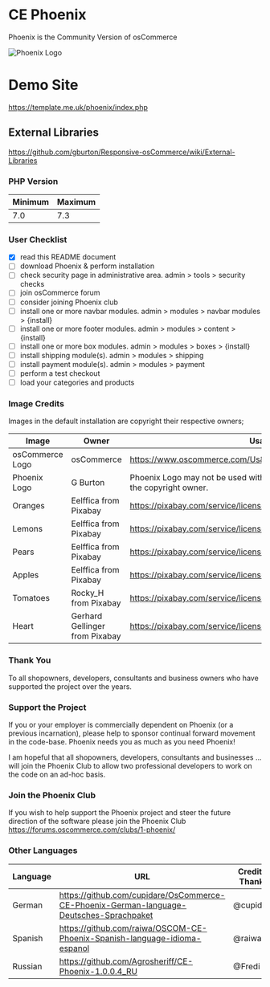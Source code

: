 # CE Phoenix

Phoenix is the Community Version of osCommerce

![Phoenix Logo](https://raw.githubusercontent.com/gburton/Responsive-osCommerce/master/.github/ce-phoenix.png)

# Demo Site

https://template.me.uk/phoenix/index.php

## External Libraries

https://github.com/gburton/Responsive-osCommerce/wiki/External-Libraries

### PHP Version

Minimum | Maximum
------------ | -------------
7.0 | 7.3

### User Checklist

- [x] read this README document
- [ ] download Phoenix & perform installation
- [ ] check security page in administrative area.  admin > tools > security checks
- [ ] join osCommerce forum
- [ ] consider joining Phoenix club
- [ ] install one or more navbar modules.  admin > modules > navbar modules > {install}
- [ ] install one or more footer modules.  admin > modules > content > {install}
- [ ] install one or more box modules.  admin > modules > boxes > {install}
- [ ] install shipping module(s).  admin > modules > shipping
- [ ] install payment module(s).  admin > modules > payment
- [ ] perform a test checkout
- [ ] load your categories and products

### Image Credits

Images in the default installation are copyright their respective owners;

Image | Owner | Usage
------------ | ------------- | -------------
osCommerce Logo | osCommerce | https://www.oscommerce.com/Us&Legal#legalTabContentTrademark
Phoenix Logo | G Burton | Phoenix Logo may not be used without prior written permission from the copyright owner.
Oranges | Eelffica from Pixabay | https://pixabay.com/service/license/
Lemons | Eelffica from Pixabay | https://pixabay.com/service/license/
Pears | Eelffica from Pixabay | https://pixabay.com/service/license/
Apples | Eelffica from Pixabay | https://pixabay.com/service/license/
Tomatoes | Rocky_H from Pixabay | https://pixabay.com/service/license/
Heart | Gerhard Gellinger from Pixabay | https://pixabay.com/service/license/

### Thank You

To all shopowners, developers, consultants and business owners who have supported the project over the years.

### Support the Project

If you or your employer is commercially dependent on Phoenix (or a previous incarnation), please help to sponsor continual forward movement in the code-base. Phoenix needs you as much as you need Phoenix!

I am hopeful that all shopowners, developers, consultants and businesses ... will join the Phoenix Club to allow two professional developers to work on the code on an ad-hoc basis.  

### Join the Phoenix Club

If you wish to help support the Phoenix project and steer the future direction of the software please join the Phoenix Club
https://forums.oscommerce.com/clubs/1-phoenix/

### Other Languages

Language | URL | Credit & Thanks
------------ | ------------- | -------------
German | https://github.com/cupidare/OsCommerce-CE-Phoenix-German-language-Deutsches-Sprachpaket | @cupidare
Spanish | https://github.com/raiwa/OSCOM-CE-Phoenix-Spanish-language-idioma-espanol | @raiwa
Russian | https://github.com/Agrosheriff/CE-Phoenix-1.0.0.4_RU | @Fredi
